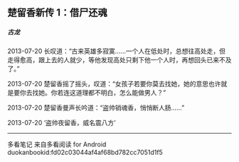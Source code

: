 ## 楚留香新传 1：借尸还魂
##### 古龙
 
2013-07-20
长叹道：“古来英雄多寂寞……一个人在低处时，总想往高处走，但走得愈高，跟上去的人就少，等他发现高处只剩下他一个人时，再想回头已来不及了。”
 
2013-07-20
楚留香摇了摇头，叹道：“女孩子若要你莫去找她，她的意思也许就是要你去找她。你若连这道理都不明白，怎么能做男人？”
 
2013-07-20
楚留香曼声长吟道：“盗帅销魂香，悄悄断人肠……”
 
2013-07-20
‘盗帅夜留香，威名震八方’
* * *
多看笔记 来自多看阅读 for Android
duokanbookid:fd02c03044af4af68bd782cc7051d1f5